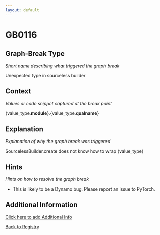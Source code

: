 ```yaml
---
layout: default
---
```

# GB0116

## Graph-Break Type
*Short name describing what triggered the graph break*

Unexpected type in sourceless builder

## Context
*Values or code snippet captured at the break point*

{value_type.__module__}.{value_type.__qualname__}

## Explanation
*Explanation of why the graph break was triggered*

SourcelessBuilder.create does not know how to wrap {value_type}

## Hints
*Hints on how to resolve the graph break*

- This is likely to be a Dynamo bug. Please report an issue to PyTorch.


## Additional Information

<!-- ADDITIONAL INFORMATION START - Add custom information below this line -->

<!-- ADDITIONAL INFORMATION END -->


[Click here to add Additional Info](https://github.com/meta-pytorch/compile-graph-break-site/edit/main/docs/gb/gb0116.md)

[Back to Registry](../index.html)
